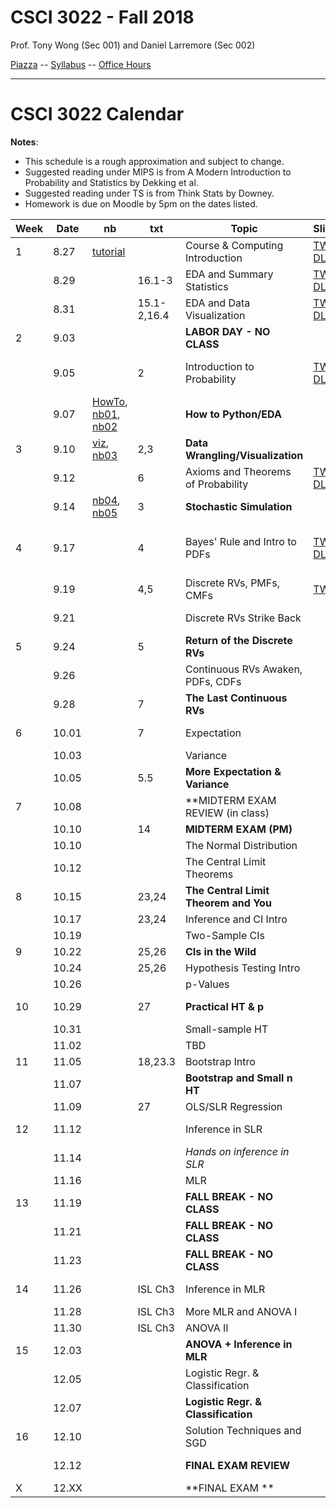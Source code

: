 # CSCI 3022 - Fall 2018

Prof. Tony Wong (Sec 001) and Daniel Larremore (Sec 002)

[Piazza](https://piazza.com/colorado/fall2018/csci3022/home) -- [Syllabus](https://github.com/dblarremore/csci3022/blob/master/resources/syllabus.md) -- [Office Hours](https://goo.gl/YzMniJ)

***

# CSCI 3022 Calendar

**Notes**:
- This schedule is a rough approximation and subject to change.
- Suggested reading under MIPS is from A Modern Introduction to Probability and Statistics by Dekking et al. 
- Suggested reading under TS is from Think Stats by Downey. 
- Homework is due on Moodle by 5pm on the dates listed.

| Week |  Date  |  nb       |  txt        |         Topic                            |  Slides     |  Hmwk            | 
|------|--------|-----------|-------------|------------------------------------------|-------------|------------------| 
| 1    | 8.27   | [tutorial](https://github.com/dblarremore/csci3022/blob/master/notebooks/NumpyPandasTutorial.ipynb)          |             | Course & Computing Introduction          | [TW](https://drive.google.com/open?id=1P9vpqgDoLNYYe0ndQtjPrF8oD2uw-C9H) [DL](https://github.com/dblarremore/csci3022/blob/master/slides/lec1.pdf)            |                  | 
|      | 8.29   |           | 16.1-3      | EDA and Summary Statistics               | [TW](https://drive.google.com/open?id=1sqdIGKmCPCHcVo4bS79zGZpwic2H_6T7) [DL](https://github.com/dblarremore/csci3022/blob/master/slides/lec2.pdf)           |                  | 
|      | 8.31   |           | 15.1-2,16.4 | EDA and Data Visualization              |  [TW](https://drive.google.com/open?id=1m5PvrG0hKUAu8QSOeCYH24RiSrsKcysk) [DL](https://github.com/dblarremore/csci3022/blob/master/slides/lec3.pdf)               | 
| 2    | 9.03   |           |             | **LABOR DAY - NO CLASS**                 |             |                  | 
|      | 9.05   |           | 2 | Introduction to Probability               |  [TW](https://github.com/dblarremore/csci3022/blob/master/slides/lec4_TW.pdf) [DL](https://github.com/dblarremore/csci3022/blob/master/slides/lec4.pdf)           | [Quizlet01 due](https://moodle.cs.colorado.edu/mod/quiz/view.php?id=26849), [hw1  posted](https://github.com/dblarremore/csci3022/tree/master/homework/homework1)      | 
|      | 9.07   | [HowTo](https://github.com/dblarremore/csci3022/blob/master/notebooks/nb00_python_question_mark.ipynb), [nb01](https://github.com/dblarremore/csci3022/blob/master/notebooks/nb01_pandas_titanic.ipynb), [nb02](https://github.com/dblarremore/csci3022/blob/master/notebooks/nb02_summarystats_weather.ipynb)          |             | **How to Python/EDA**                       |             |                  | 
| 3    | 9.10   | [viz](https://github.com/dblarremore/csci3022/blob/master/notebooks/nb_bonus_thePlotThickens.ipynb), [nb03](https://github.com/dblarremore/csci3022/blob/master/notebooks/nb03_graphical_summaries_wrangling.ipynb)          | 2,3         | **Data Wrangling/Visualization**                        |             |                  | 
|      | 9.12   |           | 6           | Axioms and Theorems of Probability       | [TW](https://drive.google.com/open?id=1c9dy7BSgmXBQHMUigDix5BARj2WwxvHS) [DL](https://github.com/dblarremore/csci3022/blob/master/slides/lec5.pdf)            |                  | 
|      | 9.14   | [nb04](https://github.com/dblarremore/csci3022/blob/master/notebooks/nb04_stochastic_simulation.ipynb), [nb05](https://github.com/dblarremore/csci3022/blob/master/notebooks/nb05_condl_total_prob.ipynb)          | 3           | **Stochastic Simulation**                |             | [hw1 due](https://moodle.cs.colorado.edu/mod/assign/view.php?id=26848)          | 
| 4    | 9.17   |           | 4           | Bayes' Rule and Intro to PDFs            | [TW](https://drive.google.com/open?id=1ztkNZbF6lGapdreF1GJhXnXQN6uA9EvD) [DL](https://github.com/dblarremore/csci3022/blob/master/slides/lec6.pdf)           | [hw2 posted](https://github.com/dblarremore/csci3022/tree/master/homework/homework2), [Quizlet02 due](https://moodle.cs.colorado.edu/mod/quiz/view.php?id=26850)       | 
|      | 9.19   |           | 4,5         | Discrete RVs, PMFs, CMFs                 | [TW](https://drive.google.com/open?id=1ROGy9GPndalYUIZtL3dicFJHXZ4UKh_0)            |                  | 
|      | 9.21   |           |             | Discrete RVs Strike Back                 |             | [Quizlet03 due](https://moodle.cs.colorado.edu/mod/quiz/view.php?id=26851)                 | 
| 5    | 9.24   |           | 5           | **Return of the Discrete RVs**           |             |                  | 
|      | 9.26   |           |             | Continuous RVs Awaken, PDFs, CDFs        |             |                  | 
|      | 9.28   |           | 7           | **The Last Continuous RVs**              |             | hw2 due          | 
| 6    | 10.01  |           | 7           | Expectation                              |             | hw3 posted       | 
|      | 10.03  |           |             | Variance                                 |             |                  | 
|      | 10.05  |           | 5.5         | **More Expectation & Variance**          |             |                  | 
| 7    | 10.08  |           |             | **MIDTERM EXAM REVIEW (in class)                 |             |                  | 
|      | 10.10  |           | 14          | **MIDTERM EXAM (PM)**                  |             |                  | 
|      | 10.10  |           |             | The Normal Distribution                |             |                  | 
|      | 10.12  |           |             |  The Central Limit Theorems                   |             | hw3 due          | 
| 8    | 10.15  |           | 23,24       | **The Central Limit Theorem and You**    |             | hw4 posted       | 
|      | 10.17  |           | 23,24       | Inference and CI Intro                   |             |                  | 
|      | 10.19  |           |             | Two-Sample CIs                           |             |                  | 
| 9    | 10.22  |           | 25,26       | **CIs in the Wild**                      |             |                  | 
|      | 10.24  |           | 25,26       | Hypothesis Testing Intro                 |             |                  | 
|      | 10.26  |           |             | p-Values                                 |             | hw4 due          | 
| 10   | 10.29  |           | 27          | **Practical HT & p**                     |             | hw5 posted       | 
|      | 10.31  |           |             | Small-sample HT                          |             |                  | 
|      | 11.02  |           |             |  TBD                                     |             |                  | 
| 11   | 11.05  |           | 18,23.3     | Bootstrap Intro                          |             |                  | 
|      | 11.07  |           |             | **Bootstrap and Small n HT**             |             |                  | 
|      | 11.09  |           | 27          | OLS/SLR Regression                       |             | hw5 due          | 
| 12   | 11.12  |           |             | Inference in SLR                         |             | hw6 posted       | 
|      | 11.14  |           |             | *Hands on inference in SLR*              |             |                  | 
|      | 11.16  |           |             | MLR                                      |             |                  | 
| 13   | 11.19  |           |             | **FALL BREAK - NO CLASS**                |             |                  | 
|      | 11.21  |           |             | **FALL BREAK - NO CLASS**                |             |                  | 
|      | 11.23  |           |             | **FALL BREAK - NO CLASS**                |             |                  | 
| 14   | 11.26  |           | ISL Ch3     | Inference in MLR                         |             | practicum posted | 
|      | 11.28  |           | ISL Ch3     | More MLR and ANOVA I                     |             |                  | 
|      | 11.30  |           | ISL Ch3     | ANOVA II                                 |             | hw6 due          | 
| 15   | 12.03  |           |             | **ANOVA + Inference in MLR**             |             |                  | 
|      | 12.05  |           |             | Logistic Regr. & Classification          |             |                  | 
|      | 12.07  |           |             | **Logistic Regr. & Classification**      |             |                  | 
| 16   | 12.10  |           |             | Solution Techniques and SGD              |             |                  | 
|      | 12.12  |           |             | **FINAL EXAM REVIEW**                    |             | practicum due    | 
| X    | 12.XX  |           |             | **FINAL EXAM **                          |             |                  | 
